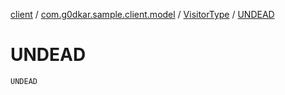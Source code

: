[client](../../index.md) / [com.g0dkar.sample.client.model](../index.md) / [VisitorType](index.md) / [UNDEAD](./-u-n-d-e-a-d.md)

# UNDEAD

`UNDEAD`